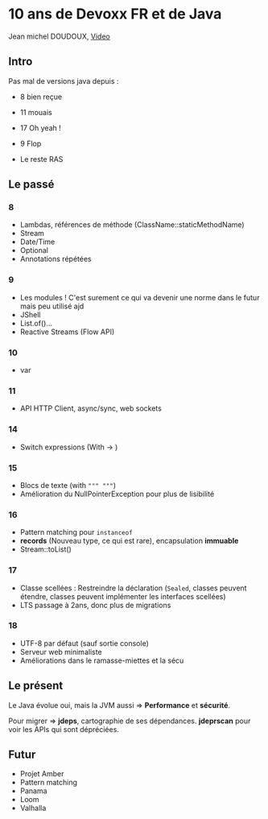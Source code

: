# 10 ans de Devoxx FR et de Java 

Jean michel DOUDOUX, [Video](https://www.youtube.com/watch?v=mQV4NVZlFnc)

## Intro

Pas mal de versions java depuis : 
 - 8 bien reçue
 - 11 mouais
 - 17 Oh yeah !

 - 9 Flop
 - Le reste RAS

## Le passé

### 8

 - Lambdas, références de méthode (ClassName::staticMethodName)
 - Stream
 - Date/Time
 - Optional
 - Annotations répétées

### 9
 - Les modules ! C'est surement ce qui va devenir une norme dans le futur mais peu utilisé ajd
 - JShell
 - List.of()...
 - Reactive Streams (Flow API)

### 10
 - var

### 11
 - API HTTP Client, async/sync, web sockets

### 14
 - Switch expressions (With -> )

### 15
 - Blocs de texte (with `""" """`)
 - Amélioration du NullPointerException pour plus de lisibilité

### 16
 - Pattern matching pour `instanceof`
 - **records** (Nouveau type, ce qui est rare), encapsulation **immuable**
 - Stream::toList()

### 17
 - Classe scellées : Restreindre la déclaration (`Sealed`, classes peuvent étendre, classes peuvent implémenter les interfaces scellées)
 - LTS passage à 2ans, donc plus de migrations

### 18
 - UTF-8 par défaut (sauf sortie console)
 - Serveur web minimaliste
 - Améliorations dans le ramasse-miettes et la sécu

## Le présent

Le Java évolue oui, mais la JVM aussi => **Performance** et **sécurité**.

Pour migrer => **jdeps**, cartographie de ses dépendances. **jdeprscan** pour voir les APIs qui sont dépréciées.

## Futur
 - Projet Amber
 - Pattern matching
 - Panama
 - Loom
 - Valhalla